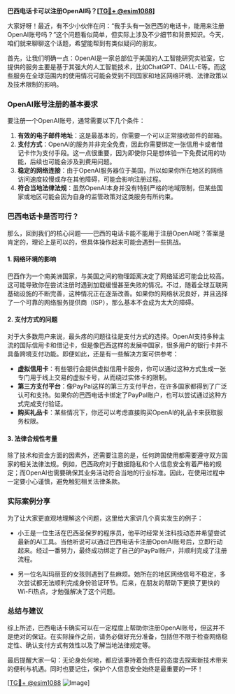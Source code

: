 **巴西电话卡可以注册OpenAI吗？[[TG💪+ @esim1088](https://t.me/s/esim1088)]**

大家好呀！最近，有不少小伙伴在问：“我手头有一张巴西的电话卡，能用来注册OpenAI账号吗？”这个问题看似简单，但实际上涉及不少细节和背景知识。今天，咱们就来聊聊这个话题，希望能帮到有类似疑问的朋友。

首先，让我们明确一点：OpenAI是一家总部位于美国的人工智能研究实验室，它提供的服务主要是基于其强大的人工智能技术，比如ChatGPT、DALL-E等。而这些服务在全球范围内的使用情况可能会受到不同国家和地区网络环境、法律政策以及技术限制的影响。

### OpenAI账号注册的基本要求

要注册一个OpenAI账号，通常需要以下几个条件：

1. **有效的电子邮件地址**：这是最基本的，你需要一个可以正常接收邮件的邮箱。
2. **支付方式**：OpenAI的服务并非完全免费，因此你需要绑定一张信用卡或者借记卡作为支付手段。这一点很重要，因为即使你只是想体验一下免费试用的功能，后续也可能会涉及到费用问题。
3. **稳定的网络连接**：由于OpenAI服务器位于美国，所以如果你所在地区的网络访问速度较慢或存在其他障碍，可能会影响注册过程。
4. **符合当地法律法规**：虽然OpenAI本身并没有特别严格的地域限制，但某些国家或地区可能会因为自身的监管政策对这类服务有所约束。

### 巴西电话卡是否可行？

那么，回到我们的核心问题——巴西的电话卡能不能用于注册OpenAI呢？答案是肯定的，理论上是可以的，但具体操作起来可能会遇到一些挑战。

#### 1. 网络环境的影响
巴西作为一个南美洲国家，与美国之间的物理距离决定了网络延迟可能会比较高。这可能导致你在尝试注册时遇到加载缓慢甚至失败的情况。不过，随着全球互联网基础设施的不断完善，这种情况正在逐渐改善。如果你的网络状况良好，并且选择了一个可靠的网络服务提供商（ISP），那么基本不会成为太大的障碍。

#### 2. 支付方式的问题
对于大多数用户来说，最头疼的问题往往是支付方式的选择。OpenAI支持多种主流的国际信用卡和借记卡，但是像巴西这样的发展中国家，很多用户的银行卡并不具备跨境支付功能。即便如此，还是有一些解决方案可供参考：

- **虚拟信用卡**：有些银行会提供虚拟信用卡服务，你可以通过这种方式生成一张专门用于线上交易的虚拟卡号，从而绕过实体卡的限制。
- **第三方支付平台**：像PayPal这样的第三方支付平台，在许多国家都得到了广泛认可和支持。如果你的巴西电话卡绑定了PayPal账户，也可以尝试通过这种方式完成支付验证。
- **购买礼品卡**：某些情况下，你还可以考虑直接购买OpenAI的礼品卡来获取服务权限。

#### 3. 法律合规性考量
除了技术和资金方面的因素外，还需要注意的是，任何跨国使用都需要遵守双方国家的相关法律法规。例如，巴西政府对于数据隐私和个人信息安全有着严格的规定；而OpenAI也需要确保其业务活动符合当地的行业标准。因此，在使用过程中一定要小心谨慎，避免触犯相关法律条款。

### 实际案例分享

为了让大家更直观地理解这个问题，这里给大家讲几个真实发生的例子：

- 小王是一位生活在巴西圣保罗的程序员，他平时经常关注科技动态并希望尝试最新的AI工具。当他听说可以通过巴西电话卡注册OpenAI账号后，立即行动起来。经过一番努力，最终成功绑定了自己的PayPal账户，并顺利完成了注册流程。
  
- 另一位名叫玛丽亚的女孩则遇到了些麻烦。她所在的地区网络信号不稳定，多次尝试都无法顺利完成身份验证环节。后来，在朋友的帮助下更换了更快的Wi-Fi热点，才勉强解决了这个问题。

### 总结与建议

综上所述，巴西电话卡确实可以在一定程度上帮助你注册OpenAI账号，但这并不是绝对的保证。在实际操作之前，请务必做好充分准备，包括但不限于检查网络稳定性、确认支付方式有效性以及了解当地法律规定等。

最后提醒大家一句：无论身处何地，都应该秉持着负责任的态度去探索新技术带来的便利与机遇。同时也要记住，保护个人信息安全始终是最重要的一环！

[[TG💪+ @esim1088](https://t.me/s/esim1088) ![Image](https://i.postimg.cc/4NQfJmqS/Snipaste-2025-05-13-00-14-12.png)]